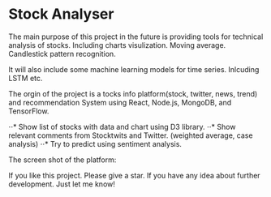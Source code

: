 # Stock Analyser
The main purpose of this project in the future is providing tools for technical analysis of stocks. Including charts visulization. Moving average. Candlestick pattern recognition.

It will also include some machine learning models for time series. Inlcuding LSTM etc. 

The orgin of the project is a tocks info platform(stock, twitter, news, trend) and recommendation System using React, Node.js, MongoDB, and TensorFlow.

⋅⋅* Show list of stocks with data and chart using D3 library.
⋅⋅* Show relevant comments from Stocktwits and Twitter. (weighted average, case analysis)
⋅⋅* Try to predict using sentiment analysis.

The screen shot of the platform:


If you like this project. Please give a star. If you have any idea about further development. Just let me know!




